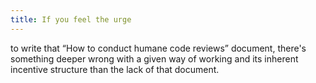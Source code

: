 ```yaml
---
title: If you feel the urge
---
```


to write that “How to conduct humane code reviews” document, there's something deeper wrong with a given way of working and its inherent incentive structure than the lack of that document.
